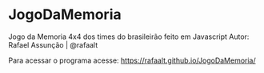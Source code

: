 # JogoDaMemoria
Jogo da Memoria 4x4 dos times do brasileirão feito em Javascript
Autor: Rafael Assunção | @rafaalt

Para acessar o programa acesse: https://rafaalt.github.io/JogoDaMemoria/
